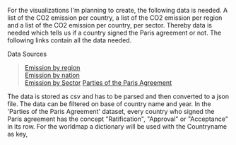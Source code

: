 For the visualizations I'm planning to create, the following data is needed. A list of the CO2 emission per country, a list of the CO2 emission per region and a list of the CO2 emission per country, per sector. Thereby data is needed which tells us if a country signed the Paris agreement or not.
The following links contain all the data needed.

Data Sources  
> [Emission by region](https://cdiac.ess-dive.lbl.gov/trends/emis/tre_regional.html)  
> [Emission by nation](https://cdiac.ess-dive.lbl.gov/trends/emis/tre_coun.html)  
> [Emission by Sector](https://ourworldindata.org/co2-and-other-greenhouse-gas-emissions#emissions-by-sector) 
> [Parties of the Paris Agreement](http://paris-agreement-entry-into-force.openclimatedata.net/)  

The data is stored as csv and has to be parsed and then converted to a json file. The data can be filtered on base of country name and year. In the 'Parties of the Paris Agreement' dataset, every country who signed the Paris agreement has the concept "Ratification", "Approval" or "Acceptance" in its row. For the worldmap a dictionary will be used with the Countryname as key,
